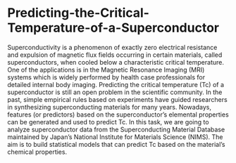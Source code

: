 # Predicting-the-Critical-Temperature-of-a-Superconductor

Superconductivity is a phenomenon of exactly zero electrical resistance and expulsion of magnetic flux
fields occurring in certain materials, called superconductors, when cooled below a characteristic critical
temperature. One of the applications is in the Magnetic Resonance Imaging (MRI) systems which is widely
performed by health case professionals for detailed internal body imaging.
Predicting the critical temperature (Tc) of a superconductor is still an open problem in the scientific community.
In the past, simple empirical rules based on experiments have guided researchers in synthesizing
superconducting materials for many years. Nowadays, features (or predictors) based on the superconductor’s
elemental properties can be generated and used to predict Tc.
In this task, we are going to analyze superconductor data from the Superconducting Material Database
maintained by Japan’s National Institute for Materials Science (NIMS). The aim is to build statistical
models that can predict Tc based on the material’s chemical properties.
